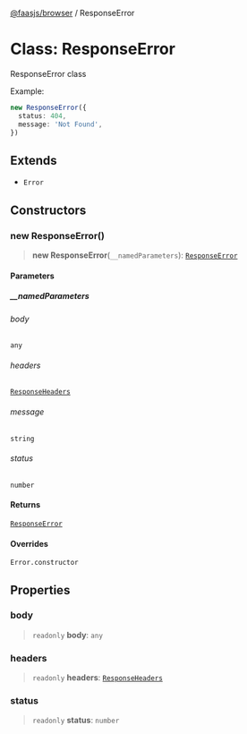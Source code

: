 [@faasjs/browser](../README.md) / ResponseError

# Class: ResponseError

ResponseError class

Example:
```ts
new ResponseError({
  status: 404,
  message: 'Not Found',
})
```

## Extends

- `Error`

## Constructors

### new ResponseError()

> **new ResponseError**(`__namedParameters`): [`ResponseError`](ResponseError.md)

#### Parameters

##### \_\_namedParameters

###### body

`any`

###### headers

[`ResponseHeaders`](../type-aliases/ResponseHeaders.md)

###### message

`string`

###### status

`number`

#### Returns

[`ResponseError`](ResponseError.md)

#### Overrides

`Error.constructor`

## Properties

### body

> `readonly` **body**: `any`

### headers

> `readonly` **headers**: [`ResponseHeaders`](../type-aliases/ResponseHeaders.md)

### status

> `readonly` **status**: `number`
